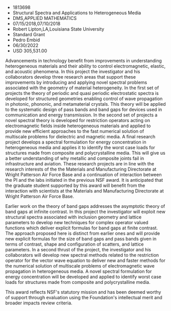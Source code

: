 
* 1813698
* Structural Spectra and Applications to Heterogeneous Media
* DMS,APPLIED MATHEMATICS
* 07/15/2018,07/10/2018
* Robert Lipton,LA,Louisiana State University
* Standard Grant
* Pedro Embid
* 06/30/2022
* USD 305,531.00

Advancements in technology benefit from improvements in understanding
heterogeneous materials and their ability to control electromagnetic, elastic,
and acoustic phenomena. In this project the investigator and his collaborators
develop three research areas that support these improvements by introducing and
applying novel spectral problems associated with the geometry of material
heterogeneity. In the first set of projects the theory of periodic and quasi
periodic electrostatic spectra is developed for structured geometries enabling
control of wave propagation in photonic, phononic, and metamaterial crystals.
This theory will be applied to the systematic design of pass bands and band gaps
for devices used in communication and energy transmission. In the second set of
projects a novel spectral theory is developed for restriction operators acting
on electromagnetic fields inside heterogeneous materials and applied to provide
new efficient approaches to the fast numerical solution of multiscale problems
for dielectric and magnetic media. A final research project develops a spectral
formulation for energy concentration in heterogeneous media and applies it to
identify the worst case loads for structures made from composite and
polycrystalline media. This will give us a better understanding of why metallic
and composite joints fail in infrastructure and aviation. These research
projects are in line with the research interests of the the Materials and
Manufacturing Directorate at Wright Patterson Air Force Base and a continuation
of interaction between the PI and the labs initiated in the previous NSF award.
It is anticipated that the graduate student supported by this award will benefit
from the interaction with scientists at the Materials and Manufacturing
Directorate at Wright Patterson Air Force Base.

Earlier work on the theory of band gaps addresses the asymptotic theory of band
gaps at infinite contrast. In this project the investigator will exploit new
structural spectra associated with inclusion geometry and lattice parameters to
develop new techniques for complex operator valued functions which deliver
explicit formulas for band gaps at finite contrast. The approach proposed here
is distinct from earlier ones and will provide new explicit formulas for the
size of band gaps and pass bands given in terms of contrast, shape and
configuration of scatters, and lattice parameters. In a second thrust of the
project, the investigator and his collaborators will develop new spectral
methods related to the restriction operator for the vector wave equation to
deliver new and faster methods for the numerical solution of multiscale problems
of electromagnetic wave propagation in heterogeneous media. A novel spectral
formulation for energy concentration will be developed and applied to identify
worst case loads for structures made from composite and polycrystalline media.

This award reflects NSF's statutory mission and has been deemed worthy of
support through evaluation using the Foundation's intellectual merit and broader
impacts review criteria.
